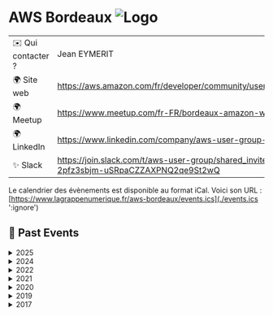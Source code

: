 # AWS Bordeaux ![Logo](./logo-aws-bordeaux.png ':size=100')

|                                |     |
| ------------------------------ | --- |
| ✉️ Qui contacter ?              | Jean EYMERIT |
| 🌍 Site web                    | https://aws.amazon.com/fr/developer/community/usergroups/france/ |
| 🌍 Meetup                      | https://www.meetup.com/fr-FR/bordeaux-amazon-web-services/       |
| 🌍 LinkedIn                    | https://www.linkedin.com/company/aws-user-group-bordeaux/        |
| ✨ Slack                       | https://join.slack.com/t/aws-user-group/shared_invite/zt-2pfz3sbjm-uSRpaCZZAXPNQ2qe9St2wQ  |

Le calendrier des évènements est disponible au format iCal.
Voici son URL : [https://www.lagrappenumerique.fr/aws-bordeaux/events.ics](./events.ics ':ignore')

<!-- EVENTS:START -->
## 📆 Past Events

<details>
<summary>2025</summary>

| Date | Event | Location | Link |
|------|--------|----------|------|
| Jeudi 20 février 2025 à 18:30 | Meetup AWS re:Invent re:Cap | Betclic Group 117 Quai de Bacalan Bordeaux, Nouvelle-Aquitaine 33300, Bordeaux | https://www.meetup.com/bordeaux-amazon-web-services/events/306133089/ |
</details>

<details>
<summary>2024</summary>

| Date | Event | Location | Link |
|------|--------|----------|------|
| Jeudi 14 novembre 2024 à 18:30 | Meetup AWS Bordeaux : Serverless, FinOps, et GenAI | Betclic Group 117 Quai de Bacalan Bordeaux, Nouvelle-Aquitaine 33300, Bordeaux | https://www.meetup.com/bordeaux-amazon-web-services/events/304288920/ |
</details>

<details>
<summary>2022</summary>

| Date | Event | Location | Link |
|------|--------|----------|------|
| Mercredi 11 mai 2022 à 19:00 | [Présentiel !] Meetup AWS Bordeaux #8 | 132 Rue Fondaudège, Bordeaux | https://www.meetup.com/bordeaux-amazon-web-services/events/285568376/ |
</details>

<details>
<summary>2021</summary>

| Date | Event | Location | Link |
|------|--------|----------|------|
| Lundi 13 décembre 2021 à 19:00 | Meetup AWS virtuel #12 - Migration | Online | https://www.meetup.com/bordeaux-amazon-web-services/events/282446411/ |
| Mardi 16 novembre 2021 à 19:00 | Meetup AWS virtuel #10 - IoT sur AWS | Online | https://www.meetup.com/bordeaux-amazon-web-services/events/281814921/ |
| Mercredi 15 septembre 2021 à 19:00 | Meetup AWS virtuel #10 - Data sur AWS | Online | https://www.meetup.com/bordeaux-amazon-web-services/events/280378703/ |
| Mardi 08 juin 2021 à 18:30 | Meetup virtuel AWS #9 - FinOps : Maitriser ses coûts dans le cloud | Online | https://www.meetup.com/bordeaux-amazon-web-services/events/278427584/ |
| Mercredi 19 mai 2021 à 18:30 | Meetup virtuel AWS #8 - La gestion de la scalabilité et des pics de charge | Online | https://www.meetup.com/bordeaux-amazon-web-services/events/278017587/ |
| Mercredi 31 mars 2021 à 18:00 | Meetup Special - Participez à une expérience d'apprentissage entre pairs | Online | https://www.meetup.com/bordeaux-amazon-web-services/events/277242569/ |
| Mardi 30 mars 2021 à 09:00 | AWS Community Day France | Online | https://www.meetup.com/bordeaux-amazon-web-services/events/277030683/ |
| Jeudi 28 janvier 2021 à 17:00 | AWS re:Invent 20 re:Cap - résumé des résumés pour les décideurs IT | Online | https://www.meetup.com/bordeaux-amazon-web-services/events/275581480/ |
| Mercredi 27 janvier 2021 à 17:00 | AWS re:Invent 20 re:Cap - Informatique industrielle & technologies émergentes | Online | https://www.meetup.com/bordeaux-amazon-web-services/events/275581471/ |
| Mardi 26 janvier 2021 à 17:00 | AWS re:Invent 20 re:Cap - pour les responsables de la sécurité | Online | https://www.meetup.com/bordeaux-amazon-web-services/events/275581452/ |
| Lundi 25 janvier 2021 à 17:00 | AWS re:Invent 20 re:Cap - pour les administrateurs/trices de systèmes | Online | https://www.meetup.com/bordeaux-amazon-web-services/events/275581450/ |
| Jeudi 21 janvier 2021 à 17:00 | AWS re:Invent 20 re:Cap - pour les développeurs / euses | Online | https://www.meetup.com/bordeaux-amazon-web-services/events/275581443/ |
| Mercredi 20 janvier 2021 à 17:00 | AWS re:Invent 20 re:Cap - pour les ingénieurs de données (AIML) | Online | https://www.meetup.com/bordeaux-amazon-web-services/events/275581433/ |
| Mardi 19 janvier 2021 à 17:00 | AWS re:Invent 20 re:Cap - pour les analystes de données | Online | https://www.meetup.com/bordeaux-amazon-web-services/events/275581425/ |
| Lundi 18 janvier 2021 à 17:00 | AWS re:Invent 20 re:Cap - pour les architectes IT | Online | https://www.meetup.com/bordeaux-amazon-web-services/events/275581417/ |
</details>

<details>
<summary>2020</summary>

| Date | Event | Location | Link |
|------|--------|----------|------|
| Jeudi 19 novembre 2020 à 18:30 | Meetup virtuel AWS #7 - Automatisation, orchestration et gouvernance sur AWS | Online | https://www.meetup.com/bordeaux-amazon-web-services/events/274511001/ |
| Mercredi 30 septembre 2020 à 18:30 | AWS Virtual Meetup #6 - AWS et les media-techs | Online | https://www.meetup.com/bordeaux-amazon-web-services/events/273428797/ |
| Jeudi 30 juillet 2020 à 18:00 | Live Coding with Bashar : Migration et transformation d'une app  | Online | https://www.meetup.com/bordeaux-amazon-web-services/events/wkzvrrybckbnc/ |
| Jeudi 23 juillet 2020 à 18:00 | Live Coding with Bashar : Migration et transformation d'une app  | Online | https://www.meetup.com/bordeaux-amazon-web-services/events/wkzvrrybckbfc/ |
| Jeudi 16 juillet 2020 à 18:00 | Live Coding with Bashar : Migration et transformation d'une app  | Online | https://www.meetup.com/bordeaux-amazon-web-services/events/wkzvrrybckbvb/ |
| Jeudi 09 juillet 2020 à 18:00 | Live Coding with Bashar : Migration et transformation d'une app  | Online | https://www.meetup.com/bordeaux-amazon-web-services/events/wkzvrrybckbmb/ |
| Jeudi 02 juillet 2020 à 18:00 | Live Coding with Bashar : Migration et transformation d'une app  | Online | https://www.meetup.com/bordeaux-amazon-web-services/events/wkzvrrybckbdb/ |
| Mercredi 01 juillet 2020 à 19:00 | AWS Virtual Meetup #5 - Chaos engineering | Online | https://www.meetup.com/bordeaux-amazon-web-services/events/271494821/ |
| Jeudi 25 juin 2020 à 18:00 | Live Coding with Bashar : Migration et transformation d'une app  | Online | https://www.meetup.com/bordeaux-amazon-web-services/events/wkzvrrybcjbhc/ |
| Jeudi 18 juin 2020 à 18:00 | Live Coding with Bashar : Migration et transformation d'une app  | Online | https://www.meetup.com/bordeaux-amazon-web-services/events/wkzvrrybcjbxb/ |
| Jeudi 11 juin 2020 à 18:00 | Live Coding with Bashar : Migration et transformation d'une app  | Online | https://www.meetup.com/bordeaux-amazon-web-services/events/wkzvrrybcjbpb/ |
| Jeudi 04 juin 2020 à 18:00 | Live Coding with Bashar : Migration et transformation d'une app  | Online | https://www.meetup.com/bordeaux-amazon-web-services/events/wkzvrrybcjbgb/ |
| Jeudi 28 mai 2020 à 18:00 | Live Coding with Bashar : Migration et transformation d'une app  | Online | https://www.meetup.com/bordeaux-amazon-web-services/events/wkzvrrybchblc/ |
| Jeudi 21 mai 2020 à 18:00 | Live Coding with Bashar : Migration et transformation d'une app  | Online | https://www.meetup.com/bordeaux-amazon-web-services/events/wkzvrrybchbcc/ |
| Jeudi 14 mai 2020 à 18:00 | Live Coding with Bashar : Migration et transformation d'une app  | Online | https://www.meetup.com/bordeaux-amazon-web-services/events/wkzvrrybchbsb/ |
| Jeudi 07 mai 2020 à 18:00 | Live Coding with Bashar : Migration et transformation d'une app  | Online | https://www.meetup.com/bordeaux-amazon-web-services/events/wkzvrrybchbkb/ |
| Jeudi 23 avril 2020 à 18:50 | Meetup virtuel AWS #2 - L'orchestration Kubernetes sur AWS | Online | https://www.meetup.com/bordeaux-amazon-web-services/events/270058143/ |
| Mercredi 25 mars 2020 à 18:50 | Meetup virtuel AWS #1 - AWS dans l'univers du Gaming | Online | https://www.meetup.com/bordeaux-amazon-web-services/events/269643080/ |
| Jeudi 06 février 2020 à 19:00 | Meetup AWS Bordeaux #7 - @Betclic - Résilience & sécurité sur AWS | 117 Quai de Bacalan, Bordeaux | https://www.meetup.com/bordeaux-amazon-web-services/events/267721451/ |
</details>

<details>
<summary>2019</summary>

| Date | Event | Location | Link |
|------|--------|----------|------|
| Jeudi 19 décembre 2019 à 19:00 | Meetup AWS Bordeaux #6 - re:Invent 2019 re:Cap | 16 Rue Théodore Blanc, Bruges | https://www.meetup.com/bordeaux-amazon-web-services/events/265659080/ |
| Jeudi 17 octobre 2019 à 19:00 | Meetup AWS Bordeaux #5 - Architectures modernes & Serverless | 132 Rue Fondaudège, Bordeaux | https://www.meetup.com/bordeaux-amazon-web-services/events/265467974/ |
| Jeudi 13 juin 2019 à 19:00 | Meetup AWS Bordeaux #4 - Retours d'expériences AT Internet & Betclic | 16 Rue Théodore Blanc, Bruges | https://www.meetup.com/bordeaux-amazon-web-services/events/261322618/ |
| Jeudi 09 mai 2019 à 19:30 | Meetup AWS Bordeaux #3 - Les piliers de l'observabilité appliqués au Serverless | 132 Rue Fondaudège, Bordeaux | https://www.meetup.com/bordeaux-amazon-web-services/events/260941625/ |
| Jeudi 07 février 2019 à 19:30 | Meetup AWS Bordeaux #2 - Implémenter une Skill Alexa en serverless avec AWS | 1 107 Cours Balguerie Stuttenberg, Bordeaux | https://www.meetup.com/bordeaux-amazon-web-services/events/258187943/ |
</details>

<details>
<summary>2017</summary>

| Date | Event | Location | Link |
|------|--------|----------|------|
| Mercredi 07 juin 2017 à 19:00 | Meetup AWS Bordeaux #1 | 85 Avenue John Fitzgerald Kennedy, Merignac | https://www.meetup.com/bordeaux-amazon-web-services/events/229864331/ |
</details>
<!-- EVENTS:END -->